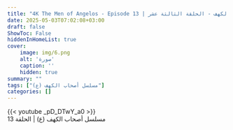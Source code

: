 ```yaml
---
title: "4K The Men of Angelos - Episode 13 | مسلسل أصحاب الكهف - الحلقة الثالثة عشر"
date: 2025-05-03T07:02:08+03:00
draft: false
ShowToc: False
hiddenInHomeList: true
cover:
    image: img/6.png
    alt: 'صورة'
    caption: ''
    hidden: true
summary: ""
tags: ["مسلسل أصحاب الكهف (ع)"]
categories: []
---
```


{{< youtube _pD_DTwY_a0 >}}
<br>
مسلسل أصحاب الكهف (ع) | الحلقة 13
